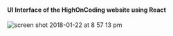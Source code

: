 #### UI Interface of the HighOnCoding website using React

![screen shot 2018-01-22 at 8 57 13 pm](https://user-images.githubusercontent.com/31966603/35255901-e16caecc-ffb6-11e7-9de6-dbbc27a1f611.png)
